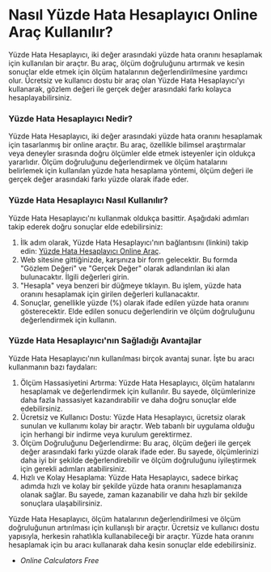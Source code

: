 Nasıl Yüzde Hata Hesaplayıcı Online Araç Kullanılır?
====================================================

Yüzde Hata Hesaplayıcı, iki değer arasındaki yüzde hata oranını hesaplamak için kullanılan bir araçtır. Bu araç, ölçüm doğruluğunu artırmak ve kesin sonuçlar elde etmek için ölçüm hatalarının değerlendirilmesine yardımcı olur. Ücretsiz ve kullanıcı dostu bir araç olan Yüzde Hata Hesaplayıcı'yı kullanarak, gözlem değeri ile gerçek değer arasındaki farkı kolayca hesaplayabilirsiniz.

### Yüzde Hata Hesaplayıcı Nedir?

Yüzde Hata Hesaplayıcı, iki değer arasındaki yüzde hata oranını hesaplamak için tasarlanmış bir online araçtır. Bu araç, özellikle bilimsel araştırmalar veya deneyler sırasında doğru ölçümler elde etmek isteyenler için oldukça yararlıdır. Ölçüm doğruluğunu değerlendirmek ve ölçüm hatalarını belirlemek için kullanılan yüzde hata hesaplama yöntemi, ölçüm değeri ile gerçek değer arasındaki farkı yüzde olarak ifade eder.

### Yüzde Hata Hesaplayıcı Nasıl Kullanılır?

Yüzde Hata Hesaplayıcı'nı kullanmak oldukça basittir. Aşağıdaki adımları takip ederek doğru sonuçlar elde edebilirsiniz:

1. İlk adım olarak, Yüzde Hata Hesaplayıcı'nın bağlantısını (linkini) takip edin: [Yüzde Hata Hesaplayıcı Online Araç](https://www.onlinecalculatorsfree.com/tr/math/percent-error-calculator.html).
2. Web sitesine gittiğinizde, karşınıza bir form gelecektir. Bu formda "Gözlem Değeri" ve "Gerçek Değer" olarak adlandırılan iki alan bulunacaktır. İlgili değerleri girin.
3. "Hesapla" veya benzeri bir düğmeye tıklayın. Bu işlem, yüzde hata oranını hesaplamak için girilen değerleri kullanacaktır.
4. Sonuçlar, genellikle yüzde (%) olarak ifade edilen yüzde hata oranını gösterecektir. Elde edilen sonucu değerlendirin ve ölçüm doğruluğunu değerlendirmek için kullanın.

### Yüzde Hata Hesaplayıcı'nın Sağladığı Avantajlar

Yüzde Hata Hesaplayıcı'nın kullanılması birçok avantaj sunar. İşte bu aracı kullanmanın bazı faydaları:

1. Ölçüm Hassasiyetini Artırma: Yüzde Hata Hesaplayıcı, ölçüm hatalarını hesaplamak ve değerlendirmek için kullanılır. Bu sayede, ölçümlerinize daha fazla hassasiyet kazandırabilir ve daha doğru sonuçlar elde edebilirsiniz.
2. Ücretsiz ve Kullanıcı Dostu: Yüzde Hata Hesaplayıcı, ücretsiz olarak sunulan ve kullanımı kolay bir araçtır. Web tabanlı bir uygulama olduğu için herhangi bir indirme veya kurulum gerektirmez.
3. Ölçüm Doğruluğunu Değerlendirme: Bu araç, ölçüm değeri ile gerçek değer arasındaki farkı yüzde olarak ifade eder. Bu sayede, ölçümlerinizi daha iyi bir şekilde değerlendirebilir ve ölçüm doğruluğunu iyileştirmek için gerekli adımları atabilirsiniz.
4. Hızlı ve Kolay Hesaplama: Yüzde Hata Hesaplayıcı, sadece birkaç adımda hızlı ve kolay bir şekilde yüzde hata oranını hesaplamanıza olanak sağlar. Bu sayede, zaman kazanabilir ve daha hızlı bir şekilde sonuçlara ulaşabilirsiniz.

Yüzde Hata Hesaplayıcı, ölçüm hatalarının değerlendirilmesi ve ölçüm doğruluğunun artırılması için kullanışlı bir araçtır. Ücretsiz ve kullanıcı dostu yapısıyla, herkesin rahatlıkla kullanabileceği bir araçtır. Yüzde hata oranını hesaplamak için bu aracı kullanarak daha kesin sonuçlar elde edebilirsiniz.

- *Online Calculators Free*